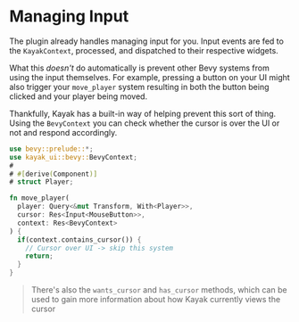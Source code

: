 # Managing Input

The plugin already handles managing input for you. Input events are fed to the `KayakContext`, processed, and dispatched to their respective widgets.

What this *doesn't* do automatically is prevent other Bevy systems from using the input themselves. For example, pressing a button on your UI might also trigger your `move_player` system resulting in both the button being clicked and your player being moved.

Thankfully, Kayak has a built-in way of helping prevent this sort of thing. Using the `BevyContext` you can check whether the cursor is over the UI or not and respond accordingly.

```rust
use bevy::prelude::*;
use kayak_ui::bevy::BevyContext;
# 
# #[derive(Component)]
# struct Player;

fn move_player(
  player: Query<&mut Transform, With<Player>>,
  cursor: Res<Input<MouseButton>>,
  context: Res<BevyContext>
) {
  if(context.contains_cursor()) {
    // Cursor over UI -> skip this system
    return;
  }
}
```

> There's also the `wants_cursor` and `has_cursor` methods, which can be used to gain more information about how Kayak currently views the cursor
